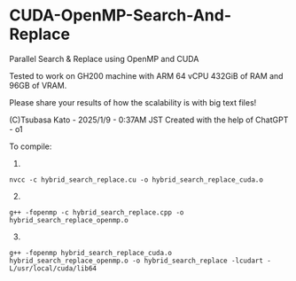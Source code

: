 # CUDA-OpenMP-Search-And-Replace
Parallel Search &amp; Replace using OpenMP and CUDA

Tested to work on GH200 machine with ARM 64 vCPU 432GiB of RAM and 96GB of VRAM.

Please share your results of how the scalability is with big text files!

(C)Tsubasa Kato - 2025/1/9 - 0:37AM JST
Created with the help of ChatGPT - o1

To compile:

1.

```
nvcc -c hybrid_search_replace.cu -o hybrid_search_replace_cuda.o
```
2.

```
g++ -fopenmp -c hybrid_search_replace.cpp -o hybrid_search_replace_openmp.o
```
3.

```
g++ -fopenmp hybrid_search_replace_cuda.o hybrid_search_replace_openmp.o -o hybrid_search_replace -lcudart -L/usr/local/cuda/lib64
```

